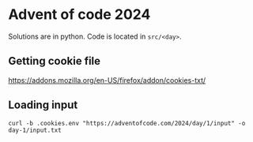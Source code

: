# Advent of code 2024

Solutions are in python. Code is located in `src/<day>`.

## Getting cookie file

https://addons.mozilla.org/en-US/firefox/addon/cookies-txt/

## Loading input

`curl -b .cookies.env "https://adventofcode.com/2024/day/1/input" -o day-1/input.txt`
